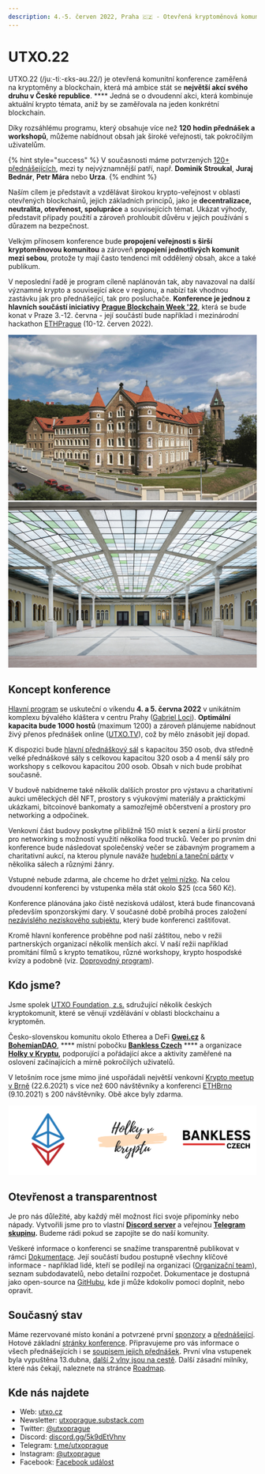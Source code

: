 ```yaml
---
description: 4.-5. červen 2022, Praha 🇨🇿 - Otevřená kryptoměnová komunitní konference
---
```


# UTXO.22

UTXO.22 (/juː-tiː-ɛks-əʊ.22/) je otevřená komunitní konference zaměřená na kryptoměny a blockchain, která má ambice stát se **největší akcí svého druhu v České republice**. **** Jedná se o dvoudenní akci, která kombinuje aktuální krypto témata, aniž by se zaměřovala na jeden konkrétní blockchain.

Díky rozsáhlému programu, který obsahuje více než **120 hodin přednášek a workshopů**, můžeme nabídnout obsah jak široké veřejnosti, tak pokročilým uživatelům.

{% hint style="success" %}
V současnosti máme potvrzených [120+ přednášejících](https://utxo.cz/), mezi ty nejvýznamnější patří, např. **Dominik Stroukal**, **Juraj Bednár**, **Petr Mára** nebo **Urza**.
{% endhint %}

Naším cílem je představit a vzdělávat širokou krypto-veřejnost v oblasti otevřených blockchainů, jejich základních principů, jako je **decentralizace, neutralita, otevřenost, spolupráce** a souvisejících témat. Ukázat výhody, představit případy použití a zároveň prohloubit důvěru v jejich používání s důrazem na bezpečnost.

Velkým přínosem konference bude **propojení veřejnosti s širší kryptoměnovou komunitou** a zároveň **propojení jednotlivých komunit mezi sebou**, protože ty mají často tendenci mít oddělený obsah, akce a také publikum.

V neposlední řadě je program cíleně naplánován tak, aby navazoval na další významné krypto a související akce v regionu, a nabízí tak vhodnou zastávku jak pro přednášející, tak pro posluchače. **Konference je jednou z hlavních součástí iniciativy** [**Prague Blockchain Week '22**](https://gm.events/), která se bude konat v Praze 3.-12. června - její součástí bude například i mezinárodní hackathon [ETHPrague](https://ethprague.com/) (10-12. červen 2022).

![Gabriel Loci - místo konání konference](../../.gitbook/assets/gabriel-loci-outside.jpeg) ![Rajská zahrada - hlavní přednáškový sál](../../.gitbook/assets/gabriel-loci-rajska-zahrada.jpeg)

## Koncept konference

[Hlavní program](../../hlavni-program.md) se uskuteční o víkendu **4. a 5. června 2022** v unikátním komplexu bývalého kláštera v centru Prahy ([Gabriel Loci](../../misto-konani/)). **Optimální kapacita bude 1000 hostů** (maximum 1200) a zároveň plánujeme nabídnout živý přenos přednášek online ([UTXO.TV](../../utxo.tv-livestream.md)), což by mělo znásobit její dopad.

K dispozici bude [hlavní přednáškový sál](../../misto-konani/prehled-salu/rajska-zahrada.md) s kapacitou 350 osob, dva středně velké přednáškové sály s celkovou kapacitou 320 osob a 4 menší sály pro workshopy s celkovou kapacitou 200 osob. Obsah v nich bude probíhat současně.&#x20;

V budově nabídneme také několik dalších prostor pro výstavu a charitativní aukci uměleckých děl NFT, prostory s výukovými materiály a praktickými ukázkami, bitcoinové bankomaty a samozřejmě občerstvení a prostory pro networking a odpočinek.

Venkovní část budovy poskytne přibližně 150 míst k sezení a širší prostor pro networking s možností využití několika food trucků. Večer po prvním dni konference bude následovat společenský večer se zábavným programem a charitativní aukcí, na kterou plynule naváže [hudební a taneční párty](../../doprovodny-program/utxo.party.md) v několika sálech a různými žánry.

Vstupné nebude zdarma, ale chceme ho držet [velmi nízko](../../navstevnici/vstupenky.md#distribucni-faze). Na celou dvoudenní konferenci by vstupenka měla stát okolo $25 (cca 560 Kč).

Konference plánována jako čistě nezisková událost, která bude financovaná především sponzorskými dary. V současné době probíhá proces založení [nezávislého neziskového subjektu](broken-reference), který bude konferenci zaštiťovat.

Kromě hlavní konference proběhne pod naší záštitou, nebo v režii partnerských organizací několik menších akcí. V naší režii například promítání filmů s krypto tematikou, různé workshopy, krypto hospodské kvízy a podobně (viz. [Doprovodný program](../../doprovodny-program/)).

## Kdo jsme?

Jsme spolek [UTXO Foundation, z.s.](http://utxo.foundation/) sdružující několik českých kryptokomunit, které se věnují vzdělávání v oblasti blockchainu a kryptoměn.

Česko-slovenskou komunitu okolo Etherea a DeFi [**Gwei.cz**](https://gwei.cz) & [**BohemianDAO**](http://bohemiandao.cz/), **** místní pobočku [**Bankless Czech**](https://bankless.cz/) **** a organizace [**Holky v Kryptu**](https://holkyvkryptu.cz/)**,** podporující a pořádající akce a aktivity zaměřené na oslovení začínajících a mírně pokročilých uživatelů.

V letošním roce jsme mimo jiné uspořádali největší venkovní [Krypto meetup v Brně](https://www.facebook.com/events/moravsk%C3%A9-n%C3%A1m%C4%9Bst%C3%AD-602-00-brno-%C4%8Desk%C3%A1-republika/krypto-meetup-v-brn%C4%9B/735915783871565/) (22.6.2021) s více než 600 návštěvníky a konferenci [ETHBrno](https://ethbrno.gwei.cz/predchozi-rocniky/2021) (9.10.2021) s 200 návštěvníky. Obě akce byly zdarma.

![](../../.gitbook/assets/trilogo.png)

## Otevřenost a transparentnost

Je pro nás důležité, aby každý měl možnost říci svoje připomínky nebo nápady. Vytvořili jsme pro to vlastní [**Discord server**](https://discord.gg/5k9dEtVhnv) a veřejnou [**Telegram skupinu**](https://t.me/utxoprague)**.** Budeme rádi pokud se zapojíte se do naší komunity.

Veškeré informace o konferenci se snažíme transparentně publikovat v rámci [Dokumentace](https://app.gitbook.com/o/-MX51JfmlnAQkYbTRI4J/s/ksSw74pkYApxPGDhzkzg/). Její součástí budou postupně všechny klíčové informace - například lidé, kteří se podílejí na organizaci ([Organizační team](../../organizacni-team/)), seznam subdodavatelů, nebo detailní rozpočet. Dokumentace je dostupná jako open-source na [GitHubu](https://github.com/gweicz/utxo22-docs), kde ji může kdokoliv pomoci doplnit, nebo opravit.

## Současný stav

Máme rezervované místo konání a potvrzené první [sponzory](../../sponzori.md) a [přednášející](broken-reference). Hotové základní [stránky konference](../../propagace/webove-stranky.md). Připravujeme pro vás informace o všech přednášejících i se [soupisem jejich přednášek](https://utxo.cz/program). První vlna vstupenek byla vypuštěna 13.dubna, [další 2 vlny jsou na cestě](https://twitter.com/utxoprague/status/1513603646767910917?s=20\&t=ZgF4Xevy4EgrnFN2enwDMw). Další zásadní milníky, které nás čekají, naleznete na stránce [Roadmap](../../roadmap.md).

## Kde nás najdete

* Web: [utxo.cz](https://utxo.cz/)
* Newsletter: [utxoprague.substack.com](https://utxoprague.substack.com/)
* Twitter: [@utxoprague](https://twitter.com/utxoprague)
* Discord: [discord.gg/5k9dEtVhnv](https://discord.gg/5k9dEtVhnv)
* Telegram: [t.me/utxoprague](https://t.me/utxoprague)
* Instagram: [@utxoprague](https://instagram.com/utxoprague)
* Facebook: [Facebook událost](https://www.facebook.com/events/276727151106692)
